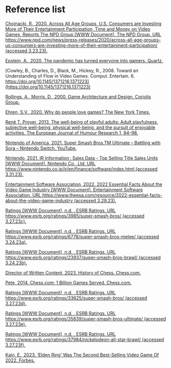 # Reference list

[Chojnacki, R., 2020. Across All Age Groups, U.S. Consumers are Investing More of Their Entertainment Participation, Time and Money on Video Games, Reports The NPD Group \[WWW Document\]. The NPD Group. URL https://www.npd.com/news/press-releases/2020/across-all-age-groups-us-consumers-are-investing-more-of-their-entertainment-participation/ (accessed 3.23.23).](https://www.npd.com/news/press-releases/2020/across-all-age-groups-us-consumers-are-investing-more-of-their-entertainment-participation/)

[Epstein, A., 2020. The pandemic has turned everyone into gamers. Quartz.](https://qz.com/1904276/everyone-is-playing-video-games-during-the-pandemic)

[Cowley, B., Charles, D., Black, M., Hickey, R., 2008. Toward an Understanding of Flow in Video Games. Comput. Entertain. 6. https://doi.org/10.1145/1371216.1371223](https://doi.org/10.1145/1371216.1371223)

[Rollings, A., Morris, D., 2000. Game Architecture and Design. Coriolis Group.](https://www.amazon.co.uk/Game-Architecture-Design-NRG-Programming/dp/0735713634)

[Ehren, S.V., 2020. Why do people love games? The New York Times.](https://www.nytimes.com/2020/06/11/style/why-people-love-games.html)

[René T. Proyer, 2013. The well-being of playful adults: Adult playfulness, subjective well-being, physical well-being, and the pursuit of enjoyable activities. The European Journal of Humour Research 1, 84–98.](https://www.semanticscholar.org/paper/The-well-being-of-playful-adults:-Adult-subjective-Proyer/d62a0f9f0068004a9ccb3a4b851bde37eac4e6a5?p2df)

[Nintendo of America, 2021. Super Smash Bros.TM Ultimate – Battling with Sora – Nintendo Switch. YouTube.](https://www.youtube.com/watch?v=L-q6Gz\_4Yqc)

[Nintendo, 2021. IR Information : Sales Data - Top Selling Title Sales Units \[WWW Document\]. Nintendo Co., Ltd. URL https://www.nintendo.co.jp/ir/en/finance/software/index.html (accessed 3.31.23).](https://web.archive.org/web/20211006230937/https://www.nintendo.co.jp/ir/en/finance/software/index.html)

[Entertainment Software Association, 2022. 2022 Essential Facts About the Video Game Industry \[WWW Document\]. Entertainment Software Association. URL https://www.theesa.com/resource/2022-essential-facts-about-the-video-game-industry (accessed 3.29.23).](https://www.theesa.com/resource/2022-essential-facts-about-the-video-game-industry/)

[Ratings \[WWW Document\], n.d. . ESRB Ratings. URL https://www.esrb.org/ratings/3985/super-smash-bros/ (accessed 3.27.23c).](https://www.esrb.org/ratings/3985/super-smash-bros/)

[Ratings \[WWW Document\], n.d. . ESRB Ratings. URL https://www.esrb.org/ratings/6778/super-smash-bros-melee/ (accessed 3.24.23a).](https://www.esrb.org/ratings/6778/super-smash-bros-melee/)

[Ratings \[WWW Document\], n.d. . ESRB Ratings. URL https://www.esrb.org/ratings/23937/super-smash-bros-brawl/ (accessed 3.24.23b).](https://www.esrb.org/ratings/23937/super-smash-bros-brawl/)

[Director of Written Content, 2023. History of Chess. Chess.com.](https://www.chess.com/article/view/history-of-chess)

[Pete, 2014. Chess.com: 1 Billion Games Served. Chess.com.](https://www.chess.com/article/view/chesscom-1-billion-games-served)

[Ratings \[WWW Document\], n.d. . ESRB Ratings. URL https://www.esrb.org/ratings/33625/super-smash-bros/ (accessed 3.27.23d).](https://www.esrb.org/ratings/33625/super-smash-bros/)

[Ratings \[WWW Document\], n.d. . ESRB Ratings. URL https://www.esrb.org/ratings/35839/super-smash-bros-ultimate/ (accessed 3.27.23e).](https://www.esrb.org/ratings/35839/super-smash-bros-ultimate/)

[Ratings \[WWW Document\], n.d. . ESRB Ratings. URL https://www.esrb.org/ratings/37984/nickelodeon-all-star-brawl/ (accessed 3.27.23f).](https://www.esrb.org/ratings/37984/nickelodeon-all-star-brawl/)

[Kain, E., 2023. ‘Elden Ring’ Was The Second Best-Selling Video Game Of 2022. Forbes.](https://www.forbes.com/sites/erikkain/2023/01/18/elden-ring-was-the-second-best-selling-video-game-of-2022/?sh=3e6719bb6869)
